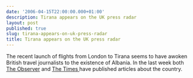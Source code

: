 ```yaml
---
date: '2006-04-15T22:00:00.000+01:00'
description: Tirana appears on the UK press radar
layout: post
published: true
slug: tirana-appears-on-uk-press-radar
title: Tirana appears on the UK press radar
---
```


The recent launch of flights from London to Tirana seems to have awoken British travel journalists to the existence of Albania. In the last week both <a href="http://travel.guardian.co.uk/countries/story/0,,1749961,00.html">The Observer</a> and <a href="http://travel.timesonline.co.uk/article/0,,27329-2133401_1,00.html">The Times </a>have published articles about the country.